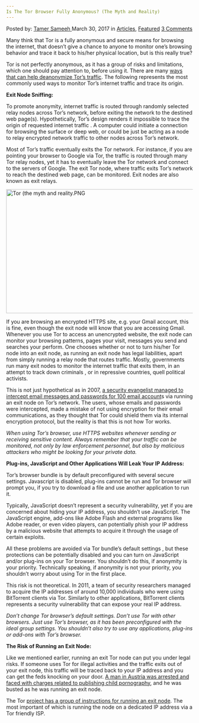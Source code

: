 ```yaml
---
Is The Tor Browser Fully Anonymous? (The Myth and Reality)
---
```

<article class="post-listing post-18884 post type-post status-publish format-standard has-post-thumbnail hentry category-deepdot-news tag-anonymous tag-browser tag-fully tag-myth tag-reality tag-tor">
<div class="post-inner">
<p class="post-meta">
<span>Posted by: <a href="https://www.deepdotweb.com/author/tamersameeh/" title="">Tamer Sameeh </a></span>
<span>March 30, 2017</span>
<span>in <a href="https://www.deepdotweb.com/category/articles/" rel="category tag">Articles</a>, <a href="https://www.deepdotweb.com/category/deepdot-news/" rel="category tag">Featured</a></span>
<span><a href="https://www.deepdotweb.com/2017/03/30/tor-browser-fully-anonymous-myth-reality/#comments">3 Comments</a></span>
</p>
<div class="clear"></div>
<div class="entry">
<p>Many think that Tor is a fully anonymous and secure means for browsing the internet, that doesn&#8217;t give a chance to anyone to monitor one&#8217;s browsing behavior and trace it back to his/her physical location, but is this really true?</p>
<p>Tor is not perfectly anonymous, as it has a group of risks and limitations, which one should pay attention to, before using it. There are many <a href="https://www.deepdotweb.com/2017/03/06/proactive-response-detection-tor-predtor-tool-de-anonymizing-tor-traffic/">ways that can help deanonymize Tor&#8217;s traffic</a>. The following represents the most commonly used ways to monitor Tor&#8217;s internet traffic and trace its origin.</p>
<p><strong>Exit Node Sniffing:</strong></p>
<p>To promote anonymity, internet traffic is routed through randomly selected relay nodes across Tor&#8217;s network, before exiting the network to the destined web page(s). Hypothetically, Tor&#8217;s design renders it impossible to trace the origin of requested internet traffic . A computer could initiate a connection for browsing the surface or deep web, or could be just be acting as a node to relay encrypted network traffic to other nodes across Tor&#8217;s network.</p>
<p>Most of Tor&#8217;s traffic eventually exits the Tor network. For instance, if you are pointing your browser to Google via Tor, the traffic is routed through many Tor relay nodes, yet it has to eventually leave the Tor network and connect to the servers of Google. The exit Tor node, where traffic exits Tor&#8217;s network to reach the destined web page, can be monitored. Exit nodes are also known as exit relays.</p>
<p><img class="wp-image-18893 aligncenter" src="https://www.deepdotweb.com/wp-content/uploads/2017/03/tor-the-myth-and-reality-png.png" alt="Tor (the myth and reality.PNG" width="574" height="334" srcset="https://www.deepdotweb.com/wp-content/uploads/2017/03/tor-the-myth-and-reality-png.png 952w, https://www.deepdotweb.com/wp-content/uploads/2017/03/tor-the-myth-and-reality-png-300x175.png 300w" sizes="(max-width: 574px) 100vw, 574px"/></p>
<p>If you are browsing an encrypted HTTPS site, e.g. your Gmail account, this is fine, even though the exit node will know that you are accessing Gmail. Whenever you use Tor to access an unencrypted website, the exit node can monitor your browsing patterns, pages your visit, messages you send and searches your perform. One chooses whether or not to turn his/her Tor node into an exit node, as running an exit node has legal liabilities, apart from simply running a relay node that routes traffic. Mostly, governments run many exit nodes to monitor the internet traffic that exits them, in an attempt to track down criminals , or in repressive countries, quell political activists.</p>
<p>This is not just hypothetical as in 2007, <a href="http://www.wired.com/politics/security/news/2007/09/embassy_hacks?currentPage=all">a security evangelist managed to intercept email messages and passwords for 100 email account</a>s via running an exit node on Tor&#8217;s network. The users, whose emails and passwords were intercepted, made a mistake of not using encryption for their email communications, as they thought that Tor could shield them via its internal encryption protocol, but the reality is that this is not how Tor works.</p>
<p><em>When using Tor&#8217;s browser, use HTTPS websites whenever sending or receiving sensitive content. Always remember that your traffic can be monitored, not only by law enforcement personnel, but also by malicious attackers who might be looking for your private data.</em></p>
<p><strong>Plug-ins, JavaScript and Other Applications Will Leak Your IP Address:</strong></p>
<p>Tor&#8217;s browser bundle is by default preconfigured with several secure settings. Javascript is disabled, plug-ins cannot be run and Tor browser will prompt you, if you try to download a file and use another application to run it.</p>
<p>Typically, JavaScript doesn&#8217;t represent a security vulnerability, yet if you are concerned about hiding your IP address, you shouldn&#8217;t use JavaScript. The JavaScript engine, add-ons like Adobe Flash and external programs like Adobe reader, or even video players, can potentially phish your IP address by a malicious website that attempts to acquire it through the usage of certain exploits.</p>
<p>All these problems are avoided via Tor bundle&#8217;s default settings , but these protections can be potentially disabled and you can turn on JavaScript and/or plug-ins on your Tor browser. You shouldn&#8217;t do this, if anonymity is your priority. Technically speaking, if anonymity is not your priority, you shouldn&#8217;t worry about using Tor in the first place.</p>
<p>This risk is not theoretical. In 2011, a team of security researchers managed to acquire the IP addresses of around 10,000 individuals who were using BitTorrent clients via Tor. Similarly to other applications, BitTorrent clients represents a security vulnerability that can expose your real IP address.</p>
<p><em>Don&#8217;t change Tor browser&#8217;s default settings. Don&#8217;t use Tor with other browsers. Just use Tor&#8217;s browser, as it has been preconfigured with the ideal group settings. You shouldn&#8217;t also try to use any applications, plug-ins or add-ons with Tor&#8217;s browser. </em></p>
<p><strong>The Risk of Running an Exit Node:</strong></p>
<p>Like we mentioned earlier, running an exit Tor node can put you under legal risks. If someone uses Tor for illegal activities and the traffic exits out of your exit node, this traffic will be traced back to your IP address and you can get the feds knocking on your door. <a href="https://arstechnica.com/tech-policy/2012/11/tor-operator-charged-for-child-porn-transmitted-over-his-servers/">A man in Austria was arrested and faced with charges related to publishing child pornography</a>, and he was busted as he was running an exit node.</p>
<p>The Tor <a href="https://www.torproject.org/eff/tor-legal-faq.html.en">project has a group of instructions for running an exit node</a>. The most important of which is running the node on a dedicated IP address via a Tor friendly ISP.</p>
</div>
<span style="display:none"><a href="https://www.deepdotweb.com/tag/anonymous/" rel="tag">anonymous</a> <a href="https://www.deepdotweb.com/tag/browser/" rel="tag">browser</a> <a href="https://www.deepdotweb.com/tag/fully/" rel="tag">fully</a> <a href="https://www.deepdotweb.com/tag/myth/" rel="tag">myth</a> <a href="https://www.deepdotweb.com/tag/reality/" rel="tag">reality</a> <a href="https://www.deepdotweb.com/tag/tor/" rel="tag">tor</a></span> <span style="display:none" class="updated">2017-03-30</span>
<div style="display:none" class="vcard author" itemprop="author" itemscope itemtype="http://schema.org/Person"><strong class="fn" itemprop="name"><a href="https://www.deepdotweb.com/author/tamersameeh/" title="Posts by Tamer Sameeh" rel="author">Tamer Sameeh</a></strong></div>
</div>
</article>

